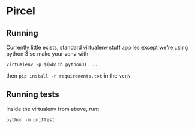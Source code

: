 # Pircel

## Running
Currently little exists, standard virtualenv stuff applies except we're using python 3 so make your venv with

    virtualenv -p $(which python3) ...

then `pip install -r requirements.txt` in the venv

## Running tests
Inside the virtualenv from above, run:

    python -m unittest

